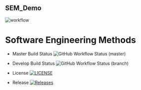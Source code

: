 ## SEM_Demo

![workflow](https://github.com/kaungminhtet1999/sem/actions/workflows/main.yml/badge.svg)

# Software Engineering Methods

+ Master Build Status ![GitHub Workflow Status (master)](https://img.shields.io/github/workflow/status/kaungminhtet1999/sem/A_workflow_for_my_Hello_World_App/master?style=flat-square)

+ Develop Build Status ![GitHub Workflow Status (branch)](https://img.shields.io/github/workflow/status/kaungminhtet1999/sem/A_workflow_for_my_Hello_World_App/develop?style=flat-square)

+ License [![LICENSE](https://img.shields.io/github/license/kaungminhtet1999/sem.svg?style=flat-square)](https://github.com/kaungminhtet1999/sem/blob/master/LICENSE)

+ Release [![Releases](https://img.shields.io/github/release/kaungminhtet1999/sem/all.svg?style=flat-square)](https://github.com/kaungminhtet1999/sem/releases)